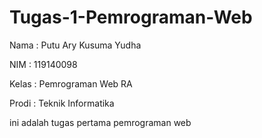 # Tugas-1-Pemrograman-Web
Nama  : Putu Ary Kusuma Yudha

NIM   : 119140098

Kelas : Pemrograman Web RA

Prodi : Teknik Informatika

ini adalah tugas pertama pemrograman web
